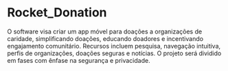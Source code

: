 # Rocket_Donation
O software visa criar um app móvel para doações a organizações de caridade, simplificando doações, educando doadores e incentivando engajamento comunitário. Recursos incluem pesquisa, navegação intuitiva, perfis de organizações, doações seguras e notícias. O projeto será dividido em fases com ênfase na segurança e privacidade.
